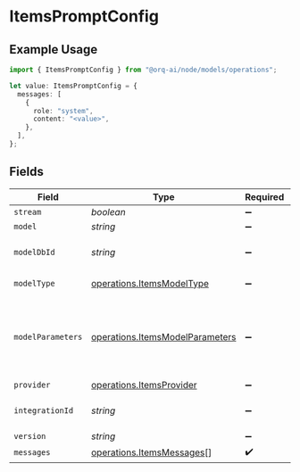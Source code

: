 # ItemsPromptConfig

## Example Usage

```typescript
import { ItemsPromptConfig } from "@orq-ai/node/models/operations";

let value: ItemsPromptConfig = {
  messages: [
    {
      role: "system",
      content: "<value>",
    },
  ],
};
```

## Fields

| Field                                                                              | Type                                                                               | Required                                                                           | Description                                                                        |
| ---------------------------------------------------------------------------------- | ---------------------------------------------------------------------------------- | ---------------------------------------------------------------------------------- | ---------------------------------------------------------------------------------- |
| `stream`                                                                           | *boolean*                                                                          | :heavy_minus_sign:                                                                 | N/A                                                                                |
| `model`                                                                            | *string*                                                                           | :heavy_minus_sign:                                                                 | N/A                                                                                |
| `modelDbId`                                                                        | *string*                                                                           | :heavy_minus_sign:                                                                 | The id of the resource                                                             |
| `modelType`                                                                        | [operations.ItemsModelType](../../models/operations/itemsmodeltype.md)             | :heavy_minus_sign:                                                                 | The type of the model                                                              |
| `modelParameters`                                                                  | [operations.ItemsModelParameters](../../models/operations/itemsmodelparameters.md) | :heavy_minus_sign:                                                                 | Model Parameters: Not all parameters apply to every model                          |
| `provider`                                                                         | [operations.ItemsProvider](../../models/operations/itemsprovider.md)               | :heavy_minus_sign:                                                                 | N/A                                                                                |
| `integrationId`                                                                    | *string*                                                                           | :heavy_minus_sign:                                                                 | The id of the resource                                                             |
| `version`                                                                          | *string*                                                                           | :heavy_minus_sign:                                                                 | N/A                                                                                |
| `messages`                                                                         | [operations.ItemsMessages](../../models/operations/itemsmessages.md)[]             | :heavy_check_mark:                                                                 | N/A                                                                                |